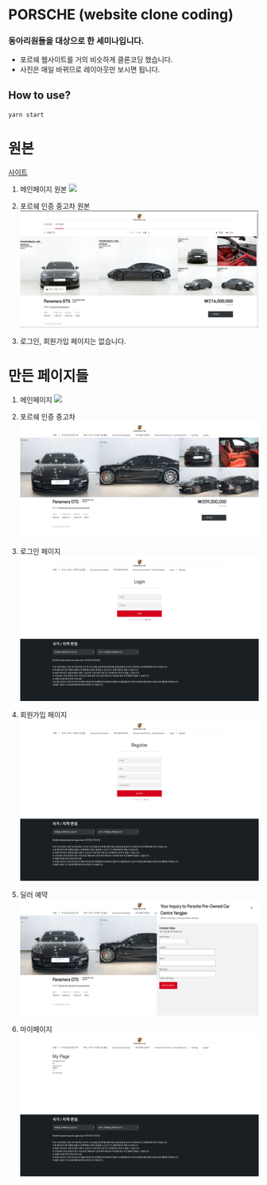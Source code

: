 # PORSCHE (website clone coding)

### 동아리원들을 대상으로 한 세미나입니다.

- 포르쉐 웹사이트를 거의 비슷하게 클론코딩 했습니다.
- 사진은 매일 바뀌므로 레이아웃만 보시면 됩니다.

## How to use?

`yarn start`

# 원본

[사이트](https://www.porsche.com/korea/ko/)

1. 메인페이지 원본
   ![](./gitImage/mainOriginal.png)

2. 포르쉐 인증 중고차 원본
   ![](./gitImage/usedCarOriginal.png)

3. 로그인, 회원가입 페이지는 없습니다.

# 만든 페이지들

1. 메인페이지
   ![](./gitImage/main.png)

2. 포르쉐 인증 중고차
   ![](./gitImage/usedCar.png)

3. 로그인 페이지
   ![](./gitImage/login.png)

4. 회원가입 페이지
   ![](./gitImage/register.png)

5. 딜러 예약
   ![](./gitImage/reservation.png)

6. 마이페이지
   ![](./gitImage/mypage.png)
